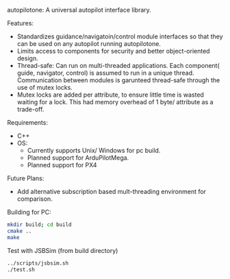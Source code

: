 autopilotone: A universal autopilot interface library.

Features:
* Standardizes guidance/navigatoin/control module interfaces so that they can be used on any autopilot running autopilotone.
* Limits access to components for security and better object-oriented design.
* Thread-safe: Can run on multi-threaded applications. Each component( guide, navigator, control) is assumed to run in a unique thread. Communication between modules is garunteed thread-safe through the use of mutex locks.
* Mutex locks are added per attribute, to ensure little time is wasted waiting for a lock. This had memory overhead of 1 byte/ attribute as a trade-off.

Requirements:
* C++
* OS:
    * Currently supports Unix/ Windows for pc build.
    * Planned support for ArduPilotMega. 
    * Planned support for PX4

Future Plans:
* Add alternative subscription based mult-threading environment for comparison. 

Building for PC:
``` bash
mkdir build; cd build
cmake ..
make
```

Test with JSBSim (from build directory)
``` bash
../scripts/jsbsim.sh
./test.sh
```
